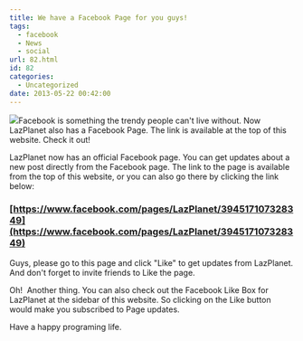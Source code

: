 ```yaml
---
title: We have a Facebook Page for you guys!
tags:
  - facebook
  - News
  - social
url: 82.html
id: 82
categories:
  - Uncategorized
date: 2013-05-22 00:42:00
---
```


![](http://2.bp.blogspot.com/-zfPkAyQQEw0/UZwTYV4RbtI/AAAAAAAAA3E/n9IaDrOWBKI/s1600/lazplanet-like.gif)Facebook is something the trendy people can't live without. Now LazPlanet also has a Facebook Page. The link is available at the top of this website. Check it out!  
  
  
  
LazPlanet now has an official Facebook page. You can get updates about a new post directly from the Facebook page. The link to the page is available from the top of this website, or you can also go there by clicking the link below:  

### [https://www.facebook.com/pages/LazPlanet/394517107328349](https://www.facebook.com/pages/LazPlanet/394517107328349)

  
Guys, please go to this page and click "Like" to get updates from LazPlanet. And don't forget to invite friends to Like the page.  
  
Oh!  Another thing. You can also check out the Facebook Like Box for LazPlanet at the sidebar of this website. So clicking on the Like button would make you subscribed to Page updates.  
  
Have a happy programing life.